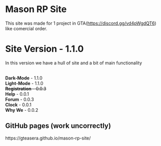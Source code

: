 # Mason RP Site
This site was made for 1 project in GTA(https://discord.gg/vd4pWgdQT6) like comercial order.
<h1><b>Site Version</b> - 1.1.0</h1>
<p> In this version we have a hull of site and a bit of main functionality
  
<br><b>Dark-Mode</b> - 1.1.0 <br>
<b>Light-Mode</b> - 1.1.0 <br>
<s><b>Registration</b> - 0.0.3</s> <br>
<b>Help</b> - 0.0.1 <br>
<b>Forum</b> - 0.0.3 <br>
<b>Clock</b> - 0.0.1 <br>
<b>Why We</b> - 0.0.2 <br>

<h2>GitHub pages (work uncorrectly)</h2>
https://gteasera.github.io/mason-rp-site/
